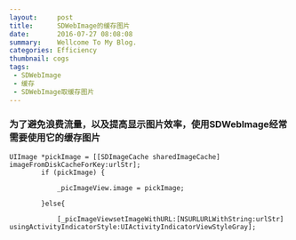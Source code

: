 ```yaml
---
layout:     post
title:      SDWebImage的缓存图片
date:       2016-07-27 08:08:08
summary:    Wellcome To My Blog.
categories: Efficiency
thumbnail: cogs
tags:
 - SDWebImage
 - 缓存
 - SDWebImage取缓存图片
---
```



### 为了避免浪费流量，以及提高显示图片效率，使用SDWebImage经常需要使用它的缓存图片

	UIImage *pickImage = [[SDImageCache sharedImageCache] imageFromDiskCacheForKey:urlStr];
            if (pickImage) {

                _picImageView.image = pickImage;

            }else{

                [_picImageViewsetImageWithURL:[NSURLURLWithString:urlStr] usingActivityIndicatorStyle:UIActivityIndicatorViewStyleGray];	













